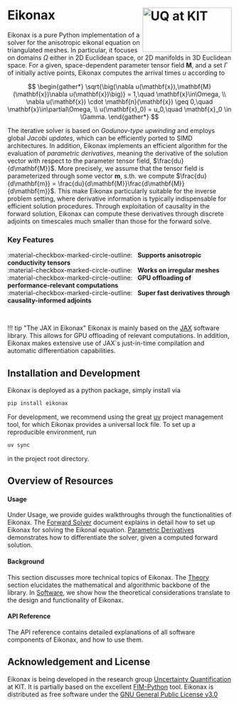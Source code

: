 # Eikonax [<img src="images/uq_logo.png" width="200" height="100" alt="UQ at KIT" align="right">](https://www.scc.kit.edu/forschung/uq.php)

Eikonax is a pure Python implementation of a solver for the anisotropic eikonal equation on triangulated meshes. In particular, it focuses on domains $\Omega$ either in 2D Euclidean space, or 2D manifolds in 3D Euclidean space. For a given, space-dependent parameter tensor field $\mathbf{M}$, and a set $\Gamma$ of initially active points, Eikonax computes the arrival times $u$ according to

$$
\begin{gather*}
\sqrt{\big(\nabla u(\mathbf{x}),\mathbf{M}(\mathbf{x})\nabla u(\mathbf{x})\big)} = 1,\quad \mathbf{x}\in\Omega, \\
\nabla u(\mathbf{x}) \cdot \mathbf{n}(\mathbf{x}) \geq 0,\quad \mathbf{x}\in\partial\Omega, \\
u(\mathbf{x}_0) = u_0,\quad \mathbf{x}_0 \in \Gamma.
\end{gather*}
$$

The iterative solver is based on *Godunov-type upwinding* and employs global *Jacobi updates*, which can be efficiently ported to SIMD architectures.
In addition, Eikonax implements an efficient algorithm for the evaluation of *parametric derivatives*, meaning the derivative of the solution vector with respect to the parameter tensor field, $\frac{du}{d\mathbf{M}}$. More precisely, we assume that the tensor field is parameterized through some vector $\mathbf{m}$, s.th. we compute $\frac{du}{d\mathbf{m}} = \frac{du}{d\mathbf{M}}\frac{d\mathbf{M}}{d\mathbf{m}}$. This make Eikonax particularly suitable for the inverse problem setting, where derivative information is typically indispensable for efficient solution procedures.
Through exploitation of causality in the forward solution, Eikonax can compute these derivatives through discrete adjoints on timescales much smaller than those for the forward solve.

### Key Features
:material-checkbox-marked-circle-outline: &nbsp; **Supports anisotropic conductivity tensors** <br>
:material-checkbox-marked-circle-outline: &nbsp; **Works on irregular meshes** <br>
:material-checkbox-marked-circle-outline: &nbsp; **GPU offloading of performance-relevant computations** <br>
:material-checkbox-marked-circle-outline: &nbsp; **Super fast derivatives through causality-informed adjoints**

<br>

!!! tip "The JAX in Eikonax"
    Eikonax is mainly based on the [JAX](https://jax.readthedocs.io/en/latest/) software library. This allows for GPU offloading of relevant computations. In addition, Eikonax makes extensive use of JAX`s just-in-time compilation and automatic differentiation capabilities.

## Installation and Development

Eikonax is deployed as a python package, simply install via
```bash
pip install eikonax
```

For development, we recommend using the great [uv](https://docs.astral.sh/uv/) project management tool, for which Eikonax provides a universal lock file. To set up a reproducible environment, run
```bash
uv sync
```
in the project root directory.

## Overview of Resources

#### Usage

Under Usage, we provide guides walkthroughs through the functionalities of Eikonax.
The [Forward Solver](usage/solve.md) document explains in detail how to set up Eikonax for solving the Eikonal equation. [Parametric Derivatives](usage/derivatives.md) demonstrates how to differentiate the solver, given a computed forward solution.

#### Background

This section discusses more technical topics of Eikonax. The [Theory](background/theory.md) section elucidates the mathematical and 
algorithmic backbone of the library. In [Software](background/setup.md), we show how the theoretical considerations translate to the design and functionality of Eikonax.

#### API Reference

The API reference contains detailed explanations of all software components of Eikonax, and how to use them.

## Acknowledgement and License

Eikonax is being developed in the research group [Uncertainty Quantification](https://www.scc.kit.edu/forschung/uq.php) at KIT.
It is partially based on the excellent [FIM-Python](https://fim-python.readthedocs.io/en/latest/) tool. Eikonax is distributed as free software under the [GNU General Public License v3.0](https://choosealicense.com/licenses/gpl-3.0/)